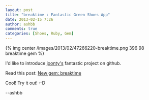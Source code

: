 ```yaml
---
layout: post
title: "breaktime : Fantastic Green Shoes App"
date: 2013-02-15 7:26
author: ashbb
comments: true
categories: [Shoes, Ruby, Gem]
---
```


{% img center /images/2013/02/47266220-breaktime.png 396 98 breaktime gem %}

I'd like to introduce [joonty's](https://github.com/joony) fantastic project on github.

Read this post: [New gem: breaktime](http://blade.nagaokaut.ac.jp/cgi-bin/scat.rb/ruby/ruby-talk/404416)

Cool! Try it out! :-D

--ashbb

